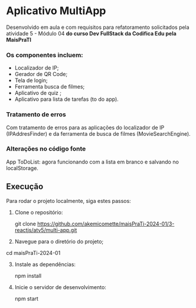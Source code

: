 # Aplicativo MultiApp

Desenvolvido em aula e com requisitos para refatoramento solicitados pela atividade 5 - Módulo 04
**do curso Dev FullStack da Codifica Edu pela MaisPraTI**

### **Os componentes incluem:**

- Localizador de IP;
- Gerador de QR Code;
- Tela de login;
- Ferramenta busca de filmes;
- Aplicativo de quiz ;
- Aplicativo para lista de tarefas (to do app).

### Tratamento de erros

Com tratamento de erros para as aplicações do localizador de IP (IPAddresFinder) e da ferramenta de busca de filmes (MovieSearchEngine).

### Alterações no código fonte

App ToDoList: agora funcionando com a lista em branco e salvando no localStorage.


## Execução

Para rodar o projeto localmente, siga estes passos:

1. Clone o repositório:

   git clone https://github.com/akemicomette/maisPraTi-2024-01/3-reactjs/atv5/multi-app.git
   
2. Navegue para o diretório do projeto;
   
  cd maisPraTi-2024-01

3. Instale as dependências:
   
   npm install
     
4. Inicie o servidor de desenvolvimento:

   npm start
